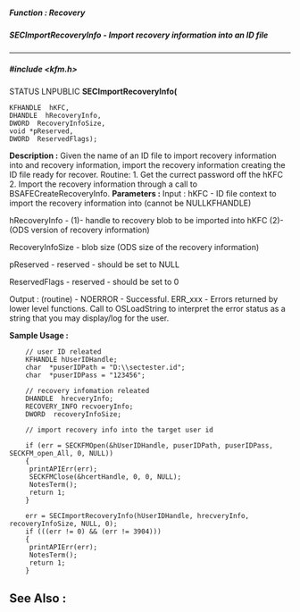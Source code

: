 ##### Function : Recovery
##### SECImportRecoveryInfo - Import recovery information into an ID file
---
##### #include <kfm.h>
STATUS LNPUBLIC **SECImportRecoveryInfo(**

	KFHANDLE  hKFC,
	DHANDLE  hRecoveryInfo,
	DWORD  RecoveryInfoSize,
	void *pReserved,
	DWORD  ReservedFlags);
**Description :**
Given the name of an ID file to import recovery information into and recovery 
information, import the recovery information creating the ID file ready for 
recover.
Routine:
	1. Get the currect password off the hKFC
	2. Import the recovery information through a call to 
BSAFECreateRecoveryInfo.
**Parameters :**
Input :
hKFC  -  ID file context to import the recovery information into (cannot be NULLKFHANDLE)

hRecoveryInfo  -  (1)- handle to recovery blob to be imported into hKFC
				(2)-  (ODS version of recovery information)

RecoveryInfoSize  -  blob size (ODS size of the recovery information)

pReserved  -  reserved - should be set to NULL

ReservedFlags  -  reserved - should be set to 0

Output :
(routine)  -  NOERROR - Successful.
	ERR_xxx - Errors returned by lower level functions.  Call to OSLoadString to interpret the error status as a string that you may display/log for the user.


**Sample Usage :**
```
	// user ID releated
	KFHANDLE hUserIDHandle;
	char  *puserIDPath = "D:\\sectester.id";
	char  *puserIDPass = "123456";

	// recovery infomation releated
	DHANDLE  hrecveryInfo;
	RECOVERY_INFO recvoeryInfo;
	DWORD  recoveryInfoSize;

	// import recovery info into the target user id

	if (err = SECKFMOpen(&hUserIDHandle, puserIDPath, puserIDPass, 
SECKFM_open_All, 0, NULL))
	{
	 printAPIErr(err);
	 SECKFMClose(&hcertHandle, 0, 0, NULL);
	 NotesTerm();
	 return 1; 
	}

	err = SECImportRecoveryInfo(hUserIDHandle, hrecveryInfo, 
recoveryInfoSize, NULL, 0);
	if (((err != 0) && (err != 3904)))
	{
	 printAPIErr(err);
	 NotesTerm();
	 return 1;   
	}
```
**See Also :**
[](D:/md_files/.md)
---

